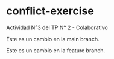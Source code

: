 # conflict-exercise
Actividad N°3 del TP N° 2 - Colaborativo


Este es un cambio en la main branch.

Este es un cambio en la feature branch.
